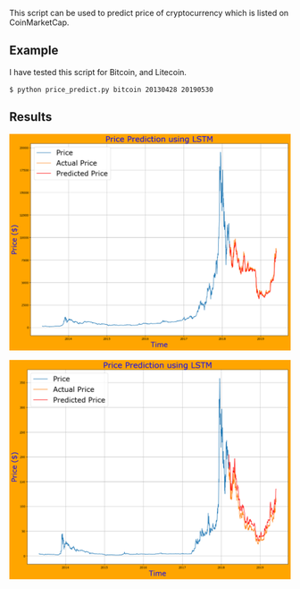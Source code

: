 This script can be used to predict price of cryptocurrency which is listed on CoinMarketCap. 

## Example 
I have tested this script for Bitcoin, and Litecoin. 
```
$ python price_predict.py bitcoin 20130428 20190530

```
##  Results

![](results/lstm_price_bitcoin.png)

![](results/lstm_price_litecoin.png)
